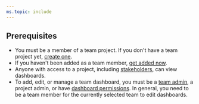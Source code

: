 ```yaml
---
ms.topic: include
---
```


<a id="permissions">  </a>
## Prerequisites  

- You must be a member of a team project. If you don't have a team project yet, [create one](/vsts/organizations/accounts/set-up-vs). 
- If you haven't been added as a team member, [get added now](/vsts/organizations/accounts/add-organization-users-from-user-hub).
- Anyone with access to a project, including [stakeholders](/vsts/organizations/security/get-started-stakeholder), can view dashboards.
- To add, edit, or manage a team dashboard, you must be a [team admin](/vsts/organizations/settings/add-team-administrator), a project admin, or have [dashboard permissions](/vsts/report/dashboards/dashboard-permissions). In general, you need to be a team member for the currently selected team to edit dashboards.